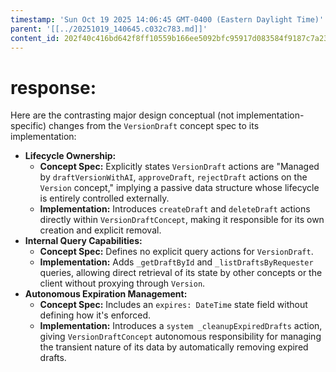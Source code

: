 ```yaml
---
timestamp: 'Sun Oct 19 2025 14:06:45 GMT-0400 (Eastern Daylight Time)'
parent: '[[../20251019_140645.c032c783.md]]'
content_id: 202f40c416bd642f8ff10559b166ee5092bfc95917d083584f9187c7a23defd8
---
```


# response:

Here are the contrasting major design conceptual (not implementation-specific) changes from the `VersionDraft` concept spec to its implementation:

* **Lifecycle Ownership:**
  * **Concept Spec:** Explicitly states `VersionDraft` actions are "Managed by `draftVersionWithAI`, `approveDraft`, `rejectDraft` actions on the `Version` concept," implying a passive data structure whose lifecycle is entirely controlled externally.
  * **Implementation:** Introduces `createDraft` and `deleteDraft` actions directly within `VersionDraftConcept`, making it responsible for its own creation and explicit removal.
* **Internal Query Capabilities:**
  * **Concept Spec:** Defines no explicit query actions for `VersionDraft`.
  * **Implementation:** Adds `_getDraftById` and `_listDraftsByRequester` queries, allowing direct retrieval of its state by other concepts or the client without proxying through `Version`.
* **Autonomous Expiration Management:**
  * **Concept Spec:** Includes an `expires: DateTime` state field without defining how it's enforced.
  * **Implementation:** Introduces a `system _cleanupExpiredDrafts` action, giving `VersionDraftConcept` autonomous responsibility for managing the transient nature of its data by automatically removing expired drafts.
